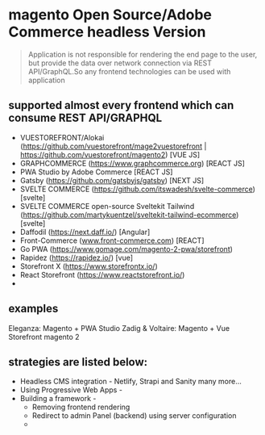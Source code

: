 # magento Open Source/Adobe Commerce headless Version
> Application is not responsible for rendering the end page to the user, but provide the data over network connection via REST API/GraphQL.So any frontend technologies can be used with application

## supported almost every frontend which can consume REST API/GRAPHQL 
- VUESTOREFRONT/Alokai (https://github.com/vuestorefront/mage2vuestorefront | https://github.com/vuestorefront/magento2) [VUE JS]
- GRAPHCOMMERCE (https://www.graphcommerce.org) [REACT JS]
- PWA Studio by Adobe Commerce [REACT JS]
- Gatsby (https://github.com/gatsbyjs/gatsby) [NEXT JS]
- SVELTE COMMERCE (https://github.com/itswadesh/svelte-commerce) [svelte]
- SVELTE COMMERCE open-source Sveltekit Tailwind (https://github.com/martykuentzel/sveltekit-tailwind-ecommerce) [svelte]
- Daffodil (https://next.daff.io/) [Angular]
- Front-Commerce (www.front-commerce.com) [REACT]
- Go PWA (https://www.gomage.com/magento-2-pwa/storefront)
- Rapidez (https://rapidez.io/) [vue]
- Storefront X (https://www.storefrontx.io/)
- React Storefront (https://www.reactstorefront.io/)
- 

## examples
Eleganza: Magento + PWA Studio
Zadig & Voltaire: Magento + Vue Storefront magento 2


## strategies are listed below:
- Headless CMS integration - Netlify, Strapi and Sanity many more...
- Using Progressive Web Apps -
- Building a framework - 
    -  Removing frontend rendering 
    -  Redirect to admin Panel (backend) using server configuration
    -  
